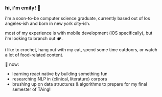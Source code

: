 ### hi, i'm emily! 👋

<!--
**em1lyw4ng/em1lyw4ng** is a ✨ _special_ ✨ repository because its `README.md` (this file) appears on your GitHub profile.

Here are some ideas to get you started:

- 🔭 I’m currently working on ...
- 🌱 I’m currently learning ...
- 👯 I’m looking to collaborate on ...
- 🤔 I’m looking for help with ...
- 💬 Ask me about ...
- 📫 How to reach me: ...
- 😄 Pronouns: ...
- ⚡ Fun fact: ...
-->
i'm a soon-to-be computer science graduate, currently based out of los angeles-ish and born in new york city-ish. 

most of my experience is with mobile development (iOS specifically), but i'm looking to branch out 🏕. 

i like to crochet, hang out with my cat, spend some time outdoors, or watch a lot of food-related content. 

🌱 now:
* learning react native by building something fun
* researching NLP in {clinical, literature} corpora
* brushing up on data structures & algorithms to prepare for my final semester of TAing!


